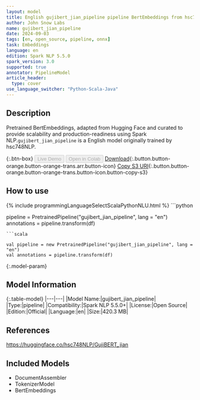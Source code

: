 ```yaml
---
layout: model
title: English gujibert_jian_pipeline pipeline BertEmbeddings from hsc748NLP
author: John Snow Labs
name: gujibert_jian_pipeline
date: 2024-09-03
tags: [en, open_source, pipeline, onnx]
task: Embeddings
language: en
edition: Spark NLP 5.5.0
spark_version: 3.0
supported: true
annotator: PipelineModel
article_header:
  type: cover
use_language_switcher: "Python-Scala-Java"
---
```


## Description

Pretrained BertEmbeddings, adapted from Hugging Face and curated to provide scalability and production-readiness using Spark NLP.`gujibert_jian_pipeline` is a English model originally trained by hsc748NLP.

{:.btn-box}
<button class="button button-orange" disabled>Live Demo</button>
<button class="button button-orange" disabled>Open in Colab</button>
[Download](https://s3.amazonaws.com/auxdata.johnsnowlabs.com/public/models/gujibert_jian_pipeline_en_5.5.0_3.0_1725323981054.zip){:.button.button-orange.button-orange-trans.arr.button-icon}
[Copy S3 URI](s3://auxdata.johnsnowlabs.com/public/models/gujibert_jian_pipeline_en_5.5.0_3.0_1725323981054.zip){:.button.button-orange.button-orange-trans.button-icon.button-copy-s3}

## How to use



<div class="tabs-box" markdown="1">
{% include programmingLanguageSelectScalaPythonNLU.html %}
```python

pipeline = PretrainedPipeline("gujibert_jian_pipeline", lang = "en")
annotations =  pipeline.transform(df)   

```
```scala

val pipeline = new PretrainedPipeline("gujibert_jian_pipeline", lang = "en")
val annotations = pipeline.transform(df)

```
</div>

{:.model-param}
## Model Information

{:.table-model}
|---|---|
|Model Name:|gujibert_jian_pipeline|
|Type:|pipeline|
|Compatibility:|Spark NLP 5.5.0+|
|License:|Open Source|
|Edition:|Official|
|Language:|en|
|Size:|420.3 MB|

## References

https://huggingface.co/hsc748NLP/GujiBERT_jian

## Included Models

- DocumentAssembler
- TokenizerModel
- BertEmbeddings